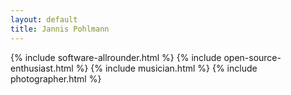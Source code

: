 ```yaml
---
layout: default
title: Jannis Pohlmann
---
```

{% include software-allrounder.html %}
{% include open-source-enthusiast.html %}
{% include musician.html %}
{% include photographer.html %}
